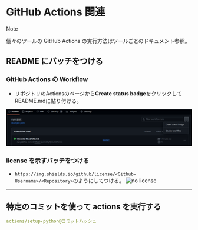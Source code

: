 # GitHub Actions 関連

> [!NOTE]
> 個々のツールの GitHub Actions の実行方法はツールごとのドキュメント参照。

## README にバッチをつける

### GitHub Actions の Workflow

- リポジトリのActionsのページから**Create status badge**をクリックしてREADME.mdに貼り付ける。

![バッチのつけかた](./fig/badge.png)

### license を示すバッチをつける

- `https://img.shields.io/github/license/<Github-Username>/<Repository>`のようにしてつける。
  ![no license](https://img.shields.io/github/license/RyosukeDTomita/devsecops-demo-aws-ecs)

---

## 特定のコミットを使って actions を実行する

```yaml
actions/setup-python@コミットハッシュ
```
